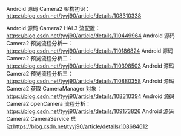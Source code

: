 
Android 源码 Camera2 架构初识：https://blog.csdn.net/tyyj90/article/details/108310338

Android 源码 Camera2 HAL3 流配置：https://blog.csdn.net/tyyj90/article/details/110449964
Android 源码 Camera2 预览流程分析一：https://blog.csdn.net/tyyj90/article/details/110186824
Android 源码 Camera2 预览流程分析二：https://blog.csdn.net/tyyj90/article/details/110398503
Android 源码 Camera2 预览流程分析三：https://blog.csdn.net/tyyj90/article/details/110880358
Android 源码 Camera2 获取 CameraManager 对象：https://blog.csdn.net/tyyj90/article/details/108310394
Android 源码 Camera2 openCamera 流程分析：https://blog.csdn.net/tyyj90/article/details/109173826
Android 源码 Camera2 CameraService 启动:https://blog.csdn.net/tyyj90/article/details/108684612
